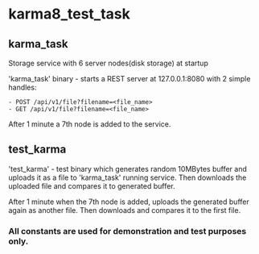 # karma8_test_task

## karma_task
Storage service with 6 server nodes(disk storage) at startup

'karma_task' binary - starts a REST server at 127.0.0.1:8080 with 2 simple handles:

    - POST /api/v1/file?filename=<file_name>
    - GET /api/v1/file?filename=<file_name>

After 1 minute a 7th node is added to the service.

## test_karma

'test_karma' - test binary which generates random 10MBytes buffer and uploads
it as a file to 'karma_task' running service. Then downloads the uploaded file and 
compares it to generated buffer.

After 1 minute when the 7th node is added, uploads the generated buffer again as another file.
Then downloads and compares it to the first file.




### All constants are used for demonstration and test purposes only.
